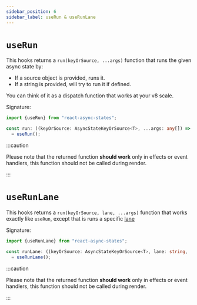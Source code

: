 ```yaml
---
sidebar_position: 6
sidebar_label: useRun & useRunLane
---
```


# `useRun`

This hooks returns a `run(keyOrSource, ...args)` function that
runs the given async state by:
- If a source object is provided, runs it.
- If a string is provided, will try to run it if defined.

You can think of it as a dispatch function that works at your v8 scale.

Signature:

```typescript
import {useRun} from "react-async-states";

const run: ((keyOrSource: AsyncStateKeyOrSource<T>, ...args: any[]) => AbortFn)
  = useRun();
```

:::caution

Please note that the returned function **should work** only in effects or
event handlers, this function should not be called during render.

:::

# `useRunLane`

This hooks returns a `run(keyOrSource, lane, ...args)` function that works
exactly like `useRun`, except that is runs a specific [lane](/docs/api/use-async-state#lane)

Signature:

```typescript
import {useRunLane} from "react-async-states";

const runLane: ((keyOrSource: AsyncStateKeyOrSource<T>, lane: string, ...args: any[]) => AbortFn)
  = useRunLane();
```

:::caution

Please note that the returned function **should work** only in effects or
event handlers, this function should not be called during render.

:::
